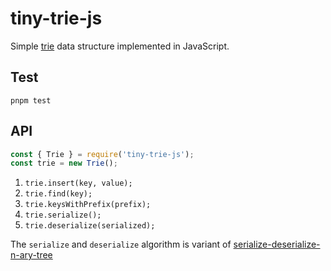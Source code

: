# tiny-trie-js

Simple [trie](https://en.wikipedia.org/wiki/Trie) data structure implemented in JavaScript.

## Test

`pnpm test`

## API

```js
const { Trie } = require('tiny-trie-js');
const trie = new Trie();
```

1. `trie.insert(key, value);`
2. `trie.find(key);`
3. `trie.keysWithPrefix(prefix);`
4. `trie.serialize();`
5. `trie.deserialize(serialized);`

The `serialize` and `deserialize` algorithm is variant of [serialize-deserialize-n-ary-tree](https://www.geeksforgeeks.org/serialize-deserialize-n-ary-tree/)
